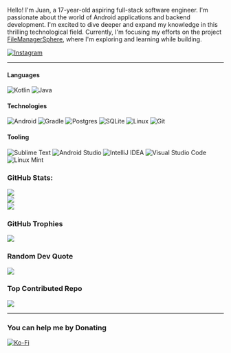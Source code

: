 Hello! I'm Juan, a 17-year-old aspiring full-stack software engineer. I'm passionate about the world of Android applications and backend development. I'm excited to dive deeper and expand my knowledge in this thrilling technological field. Currently, I'm focusing my efforts on the project [FileManagerSphere](https://github.com/Ruan625Br/FileManagerSphere), where I'm exploring and learning while building.

[![Instagram](https://img.shields.io/badge/Instagram-%23E4405F.svg?logo=Instagram&logoColor=white)](https://instagram.com/juan_nsj) 

---


#### Languages
![Kotlin](https://img.shields.io/badge/kotlin-%237F52FF.svg?style=for-the-badge&logo=kotlin&logoColor=white) ![Java](https://img.shields.io/badge/java-%23ED8B00.svg?style=for-the-badge&logo=openjdk&logoColor=white)  

#### Technologies
![Android](https://img.shields.io/badge/Android-3DDC84?style=for-the-badge&logo=android&logoColor=white) ![Gradle](https://img.shields.io/badge/Gradle-02303A.svg?style=for-the-badge&logo=Gradle&logoColor=white)  ![Postgres](https://img.shields.io/badge/postgres-%23316192.svg?style=for-the-badge&logo=postgresql&logoColor=white) ![SQLite](https://img.shields.io/badge/sqlite-%2307405e.svg?style=for-the-badge&logo=sqlite&logoColor=white)  ![Linux](https://img.shields.io/badge/Linux-FCC624?style=for-the-badge&logo=linux&logoColor=black) ![Git](https://img.shields.io/badge/git-%23F05033.svg?style=for-the-badge&logo=git&logoColor=white)

#### Tooling
![Sublime Text](https://img.shields.io/badge/sublime_text-%23575757.svg?style=for-the-badge&logo=sublime-text&logoColor=important)  ![Android Studio](https://img.shields.io/badge/Android%20Studio-3DDC84.svg?style=for-the-badge&logo=android-studio&logoColor=white) ![IntelliJ IDEA](https://img.shields.io/badge/IntelliJIDEA-000000.svg?style=for-the-badge&logo=intellij-idea&logoColor=white) ![Visual Studio Code](https://img.shields.io/badge/Visual%20Studio%20Code-0078d7.svg?style=for-the-badge&logo=visual-studio-code&logoColor=white) ![Linux Mint](https://img.shields.io/badge/Linux%20Mint-87CF3E?style=for-the-badge&logo=Linux%20Mint&logoColor=white)


### GitHub Stats:
![](https://github-readme-stats.vercel.app/api?username=Ruan625Br&theme=merko&hide_border=false&include_all_commits=true&count_private=false)<br/>
![](https://github-readme-streak-stats.herokuapp.com/?user=Ruan625Br&theme=merko&hide_border=false)<br/>
![](https://github-readme-stats.vercel.app/api/top-langs/?username=Ruan625Br&theme=merko&hide_border=false&include_all_commits=true&count_private=false&layout=compact)

### GitHub Trophies
![](https://github-profile-trophy.vercel.app/?username=Ruan625Br&theme=radical&no-frame=false&no-bg=true&margin-w=4)

### Random Dev Quote
![](https://quotes-github-readme.vercel.app/api?type=horizontal&theme=radical)

### Top Contributed Repo
![](https://github-contributor-stats.vercel.app/api?username=Ruan625Br&limit=5&theme=dark&combine_all_yearly_contributions=true)

---

### You can help me by Donating
  [![Ko-Fi](https://img.shields.io/badge/Ko--fi-F16061?style=for-the-badge&logo=ko-fi&logoColor=white)](https://ko-fi.com/juannascimento) 
